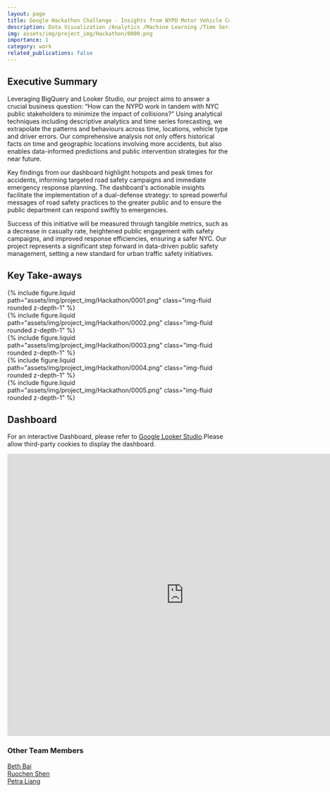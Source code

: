 ```yaml
---
layout: page
title: Google Hackathon Challenge - Insights from NYPD Motor Vehicle Collisions
description: Data Visualization /Analytics /Machine Learning /Time Series Analysis
img: assets/img/project_img/Hackathon/0000.png
importance: 1
category: work
related_publications: false
---
```


<div class="container-fluid mt-3 md-3">

<h2>Executive Summary</h2>

<p>Leveraging BigQuery and Looker Studio, our project aims to answer a crucial business question: “How can the NYPD work in tandem with NYC public stakeholders to minimize the impact of collisions?” Using analytical techniques including descriptive analytics and time series forecasting, we extrapolate the patterns and behaviours across time, locations, vehicle type and driver errors. Our comprehensive analysis not only offers historical facts on time and geographic locations involving more accidents, but also enables data-informed predictions and public intervention strategies for the near future.</p>

<p>Key findings from our dashboard highlight hotspots and peak times for accidents, informing targeted road safety campaigns and immediate emergency response planning. The dashboard's actionable insights facilitate the implementation of a dual-defense strategy: to spread powerful messages of road safety practices to the greater public and to ensure the public department can respond swiftly to emergencies.</p>

<p>Success of this initiative will be measured through tangible metrics, such as a decrease in casualty rate, heightened public engagement with safety campaigns, and improved response efficiencies, ensuring a safer NYC. Our project represents a significant step forward in data-driven public safety management, setting a new standard for urban traffic safety initiatives.</p>

</div>

<div class="container-fluid mt-3 md-3">

<h2>Key Take-aways</h2>

<div class="row">
    <div class="col-sm mt-3 mt-md-0">
        {% include figure.liquid path="assets/img/project_img/Hackathon/0001.png" class="img-fluid rounded z-depth-1" %}
    </div>
</div>

<div class="row">
    <div class="col-sm mt-3 mt-md-0">
        {% include figure.liquid path="assets/img/project_img/Hackathon/0002.png" class="img-fluid rounded z-depth-1" %}
    </div>
</div>

<div class="row">
    <div class="col-sm mt-3 mt-md-0">
        {% include figure.liquid path="assets/img/project_img/Hackathon/0003.png" class="img-fluid rounded z-depth-1" %}
    </div>
</div>

<div class="row">
    <div class="col-sm mt-3 mt-md-0">
        {% include figure.liquid path="assets/img/project_img/Hackathon/0004.png" class="img-fluid rounded z-depth-1" %}
    </div>
</div>

<div class="row">
    <div class="col-sm mt-3 mt-md-0">
        {% include figure.liquid path="assets/img/project_img/Hackathon/0005.png" class="img-fluid rounded z-depth-1" %}
    </div>
</div>


</div>

<div class="container-fluid mt-3 md-3">
<h2>Dashboard</h2>
</div>

<p>For an interactive Dashboard, please refer to <a href="https://lookerstudio.google.com/reporting/cfba91e9-89ae-487d-b955-9ef53013fd43/page/p_viqvel4red">Google Looker Studio</a>.Please allow third-party cookies to display the dashboard.</p>

<iframe width="800" height="640" src="https://lookerstudio.google.com/embed/reporting/e0625605-c992-4ddf-ad21-70a7490017f5/page/p_viqvel4red" frameborder="5" style="border:0" allowfullscreen sandbox="allow-storage-access-by-user-activation allow-scripts allow-same-origin allow-popups allow-popups-to-escape-sandbox"></iframe>

<div class="container-fluid mt-3 md-3">

<h3>Other Team Members</h3>
    <div class="row">
        <div class="col-sm">
        <a href = "https://www.linkedin.com/in/tsz-huen-bai-beth/">Beth Bai</a></div>
        <div class="col-sm">
        <a href = "https://www.linkedin.com/in/ruochenshen/">Ruochen Shen</a></div>
        <div class="col-sm">
        <a href = "https://www.linkedin.com/in/yizhouliang/">Petra Liang</a></div>
    </div>
</div>
